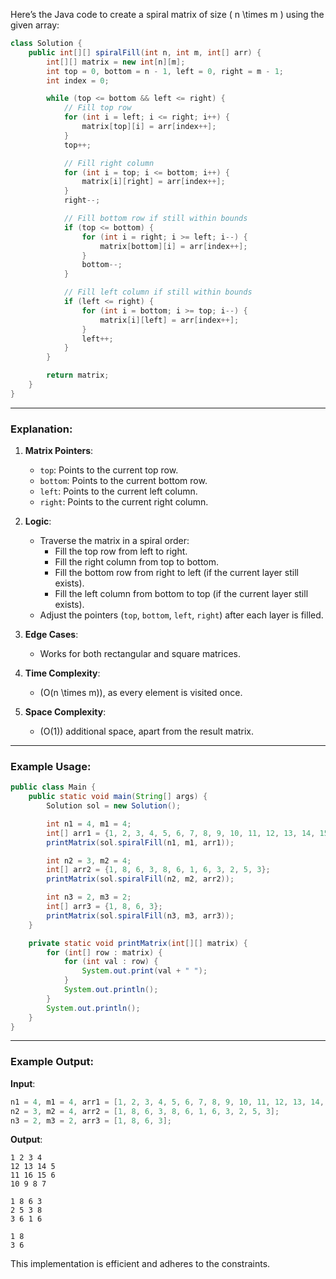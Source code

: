 Here’s the Java code to create a spiral matrix of size \( n \times m \) using the given array:

```java
class Solution {
    public int[][] spiralFill(int n, int m, int[] arr) {
        int[][] matrix = new int[n][m];
        int top = 0, bottom = n - 1, left = 0, right = m - 1;
        int index = 0;

        while (top <= bottom && left <= right) {
            // Fill top row
            for (int i = left; i <= right; i++) {
                matrix[top][i] = arr[index++];
            }
            top++;

            // Fill right column
            for (int i = top; i <= bottom; i++) {
                matrix[i][right] = arr[index++];
            }
            right--;

            // Fill bottom row if still within bounds
            if (top <= bottom) {
                for (int i = right; i >= left; i--) {
                    matrix[bottom][i] = arr[index++];
                }
                bottom--;
            }

            // Fill left column if still within bounds
            if (left <= right) {
                for (int i = bottom; i >= top; i--) {
                    matrix[i][left] = arr[index++];
                }
                left++;
            }
        }

        return matrix;
    }
}

```

---

### Explanation:
1. **Matrix Pointers**:
   - `top`: Points to the current top row.
   - `bottom`: Points to the current bottom row.
   - `left`: Points to the current left column.
   - `right`: Points to the current right column.

2. **Logic**:
   - Traverse the matrix in a spiral order:
     - Fill the top row from left to right.
     - Fill the right column from top to bottom.
     - Fill the bottom row from right to left (if the current layer still exists).
     - Fill the left column from bottom to top (if the current layer still exists).
   - Adjust the pointers (`top`, `bottom`, `left`, `right`) after each layer is filled.

3. **Edge Cases**:
   - Works for both rectangular and square matrices.

4. **Time Complexity**:
   - \(O(n \times m)\), as every element is visited once.

5. **Space Complexity**:
   - \(O(1)\) additional space, apart from the result matrix.

---

### Example Usage:

```java
public class Main {
    public static void main(String[] args) {
        Solution sol = new Solution();

        int n1 = 4, m1 = 4;
        int[] arr1 = {1, 2, 3, 4, 5, 6, 7, 8, 9, 10, 11, 12, 13, 14, 15, 16};
        printMatrix(sol.spiralFill(n1, m1, arr1));

        int n2 = 3, m2 = 4;
        int[] arr2 = {1, 8, 6, 3, 8, 6, 1, 6, 3, 2, 5, 3};
        printMatrix(sol.spiralFill(n2, m2, arr2));

        int n3 = 2, m3 = 2;
        int[] arr3 = {1, 8, 6, 3};
        printMatrix(sol.spiralFill(n3, m3, arr3));
    }

    private static void printMatrix(int[][] matrix) {
        for (int[] row : matrix) {
            for (int val : row) {
                System.out.print(val + " ");
            }
            System.out.println();
        }
        System.out.println();
    }
}
```

---

### Example Output:

**Input**:
```java
n1 = 4, m1 = 4, arr1 = [1, 2, 3, 4, 5, 6, 7, 8, 9, 10, 11, 12, 13, 14, 15, 16];
n2 = 3, m2 = 4, arr2 = [1, 8, 6, 3, 8, 6, 1, 6, 3, 2, 5, 3];
n3 = 2, m3 = 2, arr3 = [1, 8, 6, 3];
```

**Output**:
```
1 2 3 4 
12 13 14 5 
11 16 15 6 
10 9 8 7 

1 8 6 3 
2 5 3 8 
3 6 1 6 

1 8 
3 6 
``` 

This implementation is efficient and adheres to the constraints.